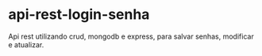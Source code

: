 # api-rest-login-senha
Api rest utilizando crud, mongodb e express, para salvar senhas, modificar e atualizar.
